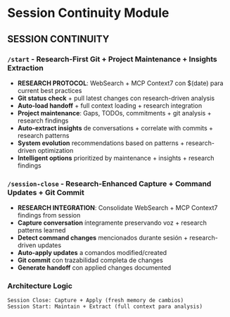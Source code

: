 # Session Continuity Module

## SESSION CONTINUITY

### `/start` - Research-First Git + Project Maintenance + Insights Extraction
- **RESEARCH PROTOCOL**: WebSearch + MCP Context7 con $(date) para current best practices
- **Git status check** + pull latest changes con research-driven analysis
- **Auto-load handoff** + full context loading + research integration
- **Project maintenance**: Gaps, TODOs, commitments + git analysis + research findings
- **Auto-extract insights** de conversations + correlate with commits + research patterns
- **System evolution** recommendations based on patterns + research-driven optimization
- **Intelligent options** prioritized by maintenance + insights + research findings

### `/session-close` - Research-Enhanced Capture + Command Updates + Git Commit
- **RESEARCH INTEGRATION**: Consolidate WebSearch + MCP Context7 findings from session
- **Capture conversation** íntegramente preservando voz + research patterns learned
- **Detect command changes** mencionados durante sesión + research-driven updates
- **Auto-apply updates** a comandos modified/created
- **Git commit** con trazabilidad completa de changes
- **Generate handoff** con applied changes documented

### Architecture Logic
```
Session Close: Capture + Apply (fresh memory de cambios)
Session Start: Maintain + Extract (full context para analysis)
```